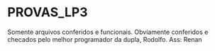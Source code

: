 # PROVAS_LP3
Somente arquivos conferidos e funcionais. Obviamente conferidos e checados pelo melhor programador da dupla, Rodolfo. Ass: Renan
